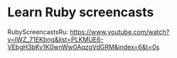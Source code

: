 # Learn Ruby screencasts

RubyScreencastsRu: https://www.youtube.com/watch?v=IWZ_71EKbng&list=PLKMUE6-VEbgH3bKy1K0wnWw0AqzgVdGRM&index=6&t=0s
